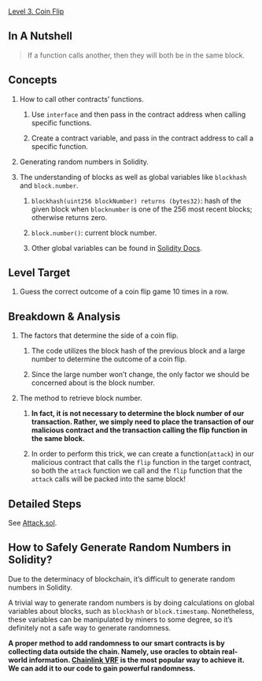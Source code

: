 [Level 3. Coin Flip](https://ethernaut.openzeppelin.com/level/0xA62fE5344FE62AdC1F356447B669E9E6D10abaaF)

## In A Nutshell

> If a function calls another, then they will both be in the same block.

## Concepts

1. How to call other contracts’ functions.

    1. Use `interface` and then pass in the contract address when calling specific functions.
    
    2. Create a contract variable, and pass in the contract address to call a specific function.

2. Generating random numbers in Solidity.

3. The understanding of blocks as well as global variables like `blockhash` and `block.number`.

    1. `blockhash(uint256 blockNumber) returns (bytes32)`: hash of the given block when `blocknumber` is one of the 256 most recent blocks; otherwise returns zero.
    
    2. `block.number()`: current block number.
    
    3. Other global variables can be found in [Solidity Docs](https://docs.soliditylang.org/en/v0.8.19/units-and-global-variables.html).

## Level Target

1. Guess the correct outcome of a coin flip game 10 times in a row.

## Breakdown & Analysis

1. The factors that determine the side of a coin flip.

    1. The code utilizes the block hash of the previous block and a large number to determine the outcome of a coin flip.
    
    2. Since the large number won’t change, the only factor we should be concerned about is the block number.
    
2. The method to retrieve block number.

    1. **In fact, it is not necessary to determine the block number of our transaction. Rather, we simply need to place the transaction of our malicious contract and the transaction calling the flip function in the same block.**
    
    2. In order to perform this trick, we can create a function(`attack`) in our malicious contract that calls the `flip` function in the target contract, so both the `attack` function we call and the `flip` function that the `attack` calls will be packed into the same block!

## Detailed Steps

See [Attack.sol](https://github.com/timou0911/Ethernat-Solution-and-Explanation/blob/main/3.%20Coin%20Flip%20%E2%98%85%E2%98%85%E2%98%86%E2%98%86%E2%98%86/Attack.sol).

## How to Safely Generate Random Numbers in Solidity?

Due to the determinacy of blockchain, it’s difficult to generate random numbers in Solidity.

A trivial way to generate random numbers is by doing calculations on global variables about blocks, such as `blockhash` or `block.timestamp`. Nonetheless, these variables can be manipulated by miners to some degree, so it’s definitely not a safe way to generate randomness.

**A proper method to add randomness to our smart contracts is by collecting data outside the chain. Namely, use oracles to obtain real-world information. [Chainlink VRF](https://docs.chain.link/vrf/v2/subscription/examples/get-a-random-number) is the most popular way to achieve it. We can add it to our code to gain powerful randomness.**


